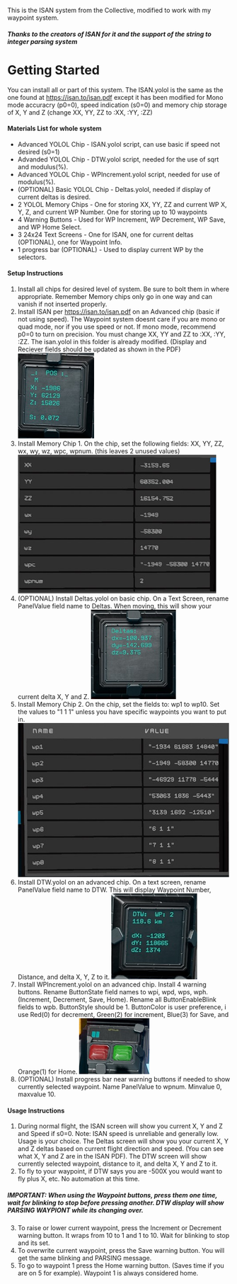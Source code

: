 This is the ISAN system from the Collective, modified to work with my waypoint system.
##### Thanks to the creators of ISAN for it and the support of the string to integer parsing system

# Getting Started
You can install all or part of this system.  The ISAN.yolol is the same as the one found at https://isan.to/isan.pdf except it has been modified for Mono mode accuracry (p0=0), speed indication (s0=0) and memory chip storage of X, Y and Z (change XX, YY, ZZ to :XX, :YY, :ZZ)

#### Materials List for whole system
* Advanced YOLOL Chip - ISAN.yolol script, can use basic if speed not desired (s0=1)
* Advanded YOLOL Chip - DTW.yolol script, needed for the use of sqrt and modulus(%).
* Advanced YOLOL Chip - WPIncrement.yolol script, needed for use of modulus(%).
* (OPTIONAL) Basic YOLOL Chip - Deltas.yolol, needed if display of current deltas is desired.
* 2 YOLOL Memory Chips - One for storing XX, YY, ZZ and current WP X, Y, Z, and current WP Number.  One for storing up to 10 waypoints
* 4 Warning Buttons - Used for WP Increment, WP Decrement, WP Save, and WP Home Select.
* 3 24x24 Text Screens - One for ISAN, one for current deltas (OPTIONAL), one for Waypoint Info.
* 1 progress bar (OPTIONAL) - Used to display current WP by the selectors.

#### Setup Instructions
1. Install all chips for desired level of system.  Be sure to bolt them in where appropriate.  Remember Memory chips only go in one way and can vanish if not inserted properly.
2. Install ISAN per https://isan.to/isan.pdf on an Advanced chip (basic if not using speed). The Waypoint system doesnt care if you are mono or quad mode, nor if you use speed or not.  If mono mode, recommend p0=0 to turn on precision.  You must change XX, YY and ZZ to :XX, :YY, :ZZ.  The isan.yolol in this folder is already modified. (Display and Reciever fields should be updated as shown in the PDF) ![ISAN-SCREEN](images/ISANScreen.jpg)
3. Install Memory Chip 1.  On the chip, set the following fields: XX, YY, ZZ, wx, wy, wz, wpc, wpnum.  (this leaves 2 unused values) ![MEMORY-CHIP1](images/MemChip1.jpg)
4. (OPTIONAL) Install Deltas.yolol on basic chip.  On a Text Screen, rename PanelValue field name to Deltas.  When moving, this will show your current delta X, Y and Z. ![DELTAS-SCREEN](images/DeltasScreen.jpg)
5. Install Memory Chip 2.  On the chip, set the fields to: wp1 to wp10.  Set the values to "1 1 1" unless you have specific waypoints you want to put in. ![MEMORY-CHIP2](images/MemChip2.jpg)
6. Install DTW.yolol on an advanced chip.  On a text screen, rename PanelValue field name to DTW.  This will display Waypoint Number, Distance, and delta X, Y, Z to it. ![DTW-SCREEN](images/DTWScreen.jpg)
7. Install WPIncrement.yolol on an advanced chip. Install 4 warning buttons. Rename ButtonState field names to wpi, wpd, wps, wph.  (Increment, Decrement, Save, Home).  Rename all ButtonEnableBlink fields to wpb.  ButtonStyle should be 1.  ButtonColor is user preference, i use Red(0) for decrement, Green(2) for increment, Blue(3) for Save, and Orange(1) for Home. ![WP-Buttons](images/WPInc-DecButtons.jpg)
8. (OPTIONAL) Install progress bar near warning buttons if needed to show currently selected waypoint. Name PanelValue to wpnum.  Minvalue 0, maxvalue 10.

#### Usage Instructions
1. During normal flight, the ISAN screen will show you current X, Y and Z and Speed if s0=0.  Note: ISAN speed is unreliable and generally low.  Usage is your choice.  The Deltas screen will show you your current X, Y and Z deltas based on current flight direction and speed.  (You can see what X, Y and Z are in the ISAN PDF).  The DTW screen will show currently selected waypoint, distance to it, and delta X, Y and Z to it.
2. To fly to your waypoint, if DTW says you are -500X you would want to fly plus X, etc.  No automation at this time.
##### IMPORTANT: When using the Waypoint buttons, press them one time, wait for blinking to stop before pressing another.  DTW display will show PARSING WAYPIONT while its changing over.
3. To raise or lower current waypoint, press the Increment or Decrement warning button.  It wraps from 10 to 1 and 1 to 10.  Wait for blinking to stop and its set.
4. To overwrite current waypoint, press the Save warning button.  You will get the same blinking and PARSING message.
5. To go to waypoint 1 press the Home warning button. (Saves time if you are on 5 for example).  Waypoint 1 is always considered home.
